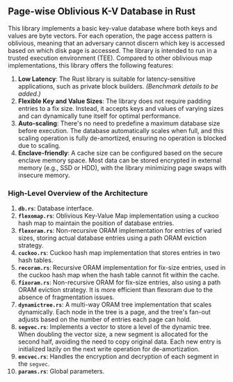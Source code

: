 ## Page-wise Oblivious K-V Database in Rust

This library implements a basic key-value database where both keys and values are byte vectors. For each operation, the page access pattern is oblivious, meaning that an adversary cannot discern which key is accessed based on which disk page is accessed. The library is intended to run in a trusted execution environment (TEE). Compared to other oblivious map implementations, this library offers the following features:

1. **Low Latency**: The Rust library is suitable for latency-sensitive applications, such as private block builders. *(Benchmark details to be added.)*
2. **Flexible Key and Value Sizes**: The library does not require padding entries to a fix size. Instead, it accepts keys and values of varying sizes and can dynamically tune itself for optimal performance.
3. **Auto-scaling**: There's no need to predefine a maximum database size before execution. The database automatically scales when full, and this scaling operation is fully de-amortized, ensuring no operation is blocked due to scaling.
4. **Enclave-friendly**: A cache size can be configured based on the secure enclave memory space. Most data can be stored encrypted in external memory (e.g., SSD or HDD), with the library minimizing page swaps with insecure memory.

### High-Level Overview of the Architecture

1. **`db.rs`**: Database interface.
2. **`flexomap.rs`**: Oblivious Key-Value Map implementation using a cuckoo hash map to maintain the position of database entries.
3. **`flexoram.rs`**: Non-recursive ORAM implementation for entries of varied sizes, storing actual database entries using a path ORAM eviction strategy.
4. **`cuckoo.rs`**: Cuckoo hash map implementation that stores entries in two hash tables.
5. **`recoram.rs`**: Recursive ORAM implementation for fix-size entries, used in the cuckoo hash map when the hash table cannot fit within the cache.
6. **`fixoram.rs`**: Non-recursive ORAM for fix-size entries, also using a path ORAM eviction strategy. It is more efficient than flexoram due to the absence of fragmentation issues.
7. **`dynamictree.rs`**: A multi-way ORAM tree implementation that scales dynamically. Each node in the tree is a page, and the tree's fan-out adjusts based on the number of entries each page can hold.
8. **`segvec.rs`**: Implements a vector to store a level of the dynamic tree. When doubling the vector size, a new segment is allocated for the second half, avoiding the need to copy original data. Each new entry is initialized lazily on the next write operation for de-amortization.
9. **`encvec.rs`**: Handles the encryption and decryption of each segment in the `segvec`.
10. **`params.rs`**: Global parameters.